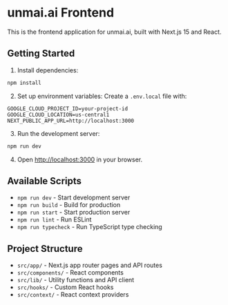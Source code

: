 # unmai.ai Frontend

This is the frontend application for unmai.ai, built with Next.js 15 and React.

## Getting Started

1. Install dependencies:
```bash
npm install
```

2. Set up environment variables:
Create a `.env.local` file with:
```
GOOGLE_CLOUD_PROJECT_ID=your-project-id
GOOGLE_CLOUD_LOCATION=us-central1
NEXT_PUBLIC_APP_URL=http://localhost:3000
```

3. Run the development server:
```bash
npm run dev
```

4. Open [http://localhost:3000](http://localhost:3000) in your browser.

## Available Scripts

- `npm run dev` - Start development server
- `npm run build` - Build for production
- `npm run start` - Start production server
- `npm run lint` - Run ESLint
- `npm run typecheck` - Run TypeScript type checking

## Project Structure

- `src/app/` - Next.js app router pages and API routes
- `src/components/` - React components
- `src/lib/` - Utility functions and API client
- `src/hooks/` - Custom React hooks
- `src/context/` - React context providers
